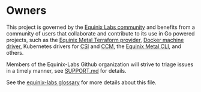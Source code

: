 # Owners

This project is governed by the [Equinix Labs community] and benefits from a community of users that
collaborate and contribute to its use in Go powered projects, such as the [Equinix Metal
Terraform provider], [Docker machine driver], Kubernetes drivers for [CSI] and [CCM],
the [Equinix Metal CLI], and others.

Members of the Equinix-Labs Github organization will strive to triage issues in a
timely manner, see [SUPPORT.md] for details.

See the [equinix-labs glossary] for more details about this file.

[Equinix Labs community]: https://github.com/equinix-labs/equinix-labs
[Equinix Metal Terraform provider]: https://github.com/equinix/terraform-provider-metal
[Docker machine driver]: https://github.com/equinix/docker-machine-driver-metal
[CSI]: https://github.com/packethost/csi-packet
[CCM]: https://github.com/equinix/cloud-provider-equinix-metal
[Equinix Metal CLI]: https://github.com/equinix/metal-cli
[SUPPORT.md]: SUPPORT.md
[equinix-labs glossary]: https://github.com/equinix-labs/equinix-labs/blob/master/glossary.md#ownersmd
